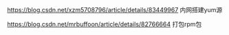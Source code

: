 https://blog.csdn.net/xzm5708796/article/details/83449967  内网搭建yum源 

https://blog.csdn.net/mrbuffoon/article/details/82766664  打包rpm包 